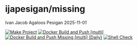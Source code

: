 ijapesigan/missing
================
Ivan Jacob Agaloos Pesigan
2025-11-01

<!-- README.md is generated from .setup/readme/README.Rmd. Please edit that file -->

<!-- badges: start -->

[![Make
Project](https://github.com/ijapesigan/docker-missing/actions/workflows/make.yml/badge.svg)](https://github.com/ijapesigan/docker-missing/actions/workflows/make.yml)
[![Docker Build and Push
\[multi\]](https://github.com/ijapesigan/docker-missing/actions/workflows/docker-build-push-multi.yml/badge.svg)](https://github.com/ijapesigan/docker-missing/actions/workflows/docker-build-push-multi.yml)
[![Docker Build and Push Missing \[multi\]
(Daily)](https://github.com/ijapesigan/docker-missing/actions/workflows/docker-build-push-daily-multi-missing.yml/badge.svg)](https://github.com/ijapesigan/docker-missing/actions/workflows/docker-build-push-daily-multi-missing.yml)
[![Shell
Check](https://github.com/ijapesigan/docker-missing/actions/workflows/shellcheck.yml/badge.svg)](https://github.com/ijapesigan/docker-missing/actions/workflows/shellcheck.yml)
<!-- badges: end -->

